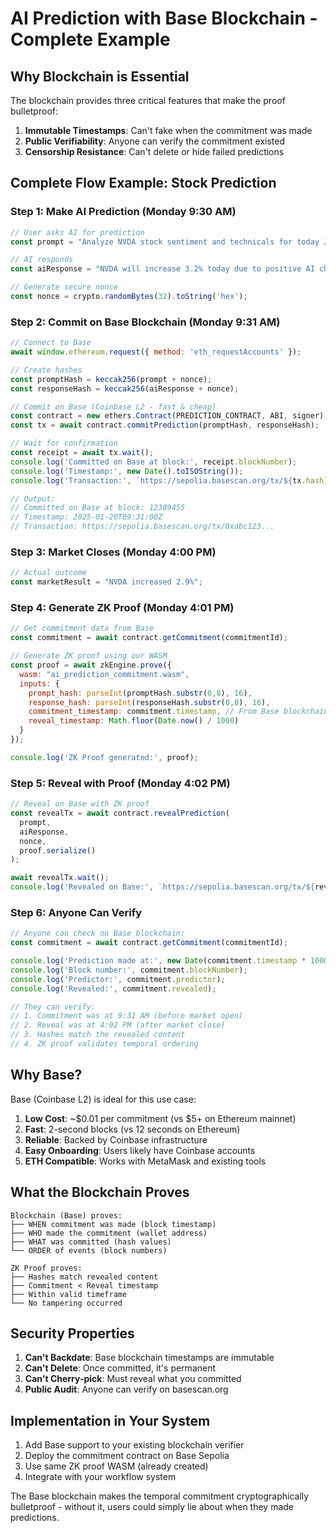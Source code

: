 # AI Prediction with Base Blockchain - Complete Example

## Why Blockchain is Essential

The blockchain provides three critical features that make the proof bulletproof:

1. **Immutable Timestamps**: Can't fake when the commitment was made
2. **Public Verifiability**: Anyone can verify the commitment existed
3. **Censorship Resistance**: Can't delete or hide failed predictions

## Complete Flow Example: Stock Prediction

### Step 1: Make AI Prediction (Monday 9:30 AM)
```javascript
// User asks AI for prediction
const prompt = "Analyze NVDA stock sentiment and technicals for today Jan 20, 2025";

// AI responds
const aiResponse = "NVDA will increase 3.2% today due to positive AI chip demand news and oversold RSI";

// Generate secure nonce
const nonce = crypto.randomBytes(32).toString('hex');
```

### Step 2: Commit on Base Blockchain (Monday 9:31 AM)
```javascript
// Connect to Base
await window.ethereum.request({ method: 'eth_requestAccounts' });

// Create hashes
const promptHash = keccak256(prompt + nonce);
const responseHash = keccak256(aiResponse + nonce);

// Commit on Base (Coinbase L2 - fast & cheap)
const contract = new ethers.Contract(PREDICTION_CONTRACT, ABI, signer);
const tx = await contract.commitPrediction(promptHash, responseHash);

// Wait for confirmation
const receipt = await tx.wait();
console.log('Committed on Base at block:', receipt.blockNumber);
console.log('Timestamp:', new Date().toISOString());
console.log('Transaction:', `https://sepolia.basescan.org/tx/${tx.hash}`);

// Output:
// Committed on Base at block: 12389455
// Timestamp: 2025-01-20T09:31:00Z
// Transaction: https://sepolia.basescan.org/tx/0xabc123...
```

### Step 3: Market Closes (Monday 4:00 PM)
```javascript
// Actual outcome
const marketResult = "NVDA increased 2.9%";
```

### Step 4: Generate ZK Proof (Monday 4:01 PM)
```javascript
// Get commitment data from Base
const commitment = await contract.getCommitment(commitmentId);

// Generate ZK proof using our WASM
const proof = await zkEngine.prove({
  wasm: "ai_prediction_commitment.wasm",
  inputs: {
    prompt_hash: parseInt(promptHash.substr(0,8), 16),
    response_hash: parseInt(responseHash.substr(0,8), 16),
    commitment_timestamp: commitment.timestamp, // From Base blockchain
    reveal_timestamp: Math.floor(Date.now() / 1000)
  }
});

console.log('ZK Proof generated:', proof);
```

### Step 5: Reveal with Proof (Monday 4:02 PM)
```javascript
// Reveal on Base with ZK proof
const revealTx = await contract.revealPrediction(
  prompt,
  aiResponse,
  nonce,
  proof.serialize()
);

await revealTx.wait();
console.log('Revealed on Base:', `https://sepolia.basescan.org/tx/${revealTx.hash}`);
```

### Step 6: Anyone Can Verify
```javascript
// Anyone can check on Base blockchain:
const commitment = await contract.getCommitment(commitmentId);

console.log('Prediction made at:', new Date(commitment.timestamp * 1000));
console.log('Block number:', commitment.blockNumber);
console.log('Predictor:', commitment.predictor);
console.log('Revealed:', commitment.revealed);

// They can verify:
// 1. Commitment was at 9:31 AM (before market open)
// 2. Reveal was at 4:02 PM (after market close)
// 3. Hashes match the revealed content
// 4. ZK proof validates temporal ordering
```

## Why Base?

Base (Coinbase L2) is ideal for this use case:

1. **Low Cost**: ~$0.01 per commitment (vs $5+ on Ethereum mainnet)
2. **Fast**: 2-second blocks (vs 12 seconds on Ethereum)
3. **Reliable**: Backed by Coinbase infrastructure
4. **Easy Onboarding**: Users likely have Coinbase accounts
5. **ETH Compatible**: Works with MetaMask and existing tools

## What the Blockchain Proves

```
Blockchain (Base) proves:
├── WHEN commitment was made (block timestamp)
├── WHO made the commitment (wallet address)
├── WHAT was committed (hash values)
└── ORDER of events (block numbers)

ZK Proof proves:
├── Hashes match revealed content
├── Commitment < Reveal timestamp
├── Within valid timeframe
└── No tampering occurred
```

## Security Properties

1. **Can't Backdate**: Base blockchain timestamps are immutable
2. **Can't Delete**: Once committed, it's permanent
3. **Can't Cherry-pick**: Must reveal what you committed
4. **Public Audit**: Anyone can verify on basescan.org

## Implementation in Your System

1. Add Base support to your existing blockchain verifier
2. Deploy the commitment contract on Base Sepolia
3. Use same ZK proof WASM (already created)
4. Integrate with your workflow system

The Base blockchain makes the temporal commitment cryptographically bulletproof - without it, users could simply lie about when they made predictions.